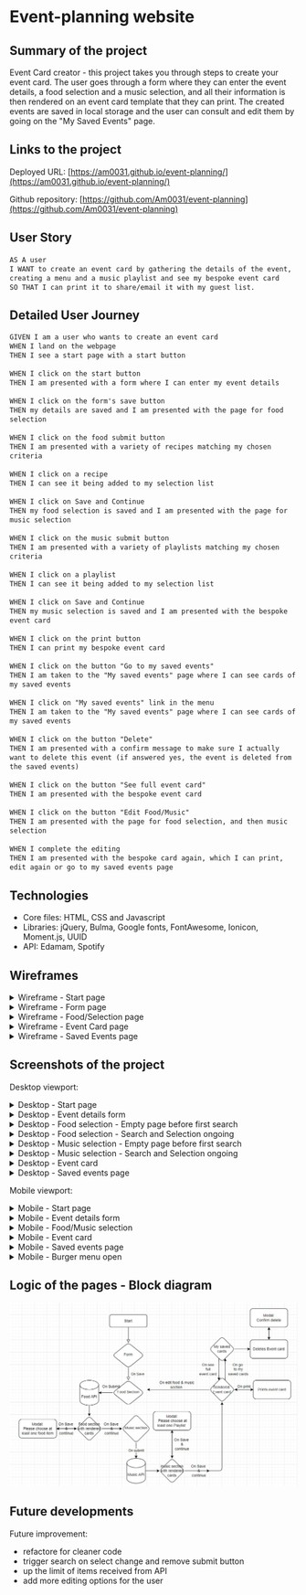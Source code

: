 # Event-planning website

## Summary of the project

Event Card creator - this project takes you through steps to create your event card. The user goes through a form where they can enter the event details, a food selection and a music selection, and all their information is then rendered on an event card template that they can print.
The created events are saved in local storage and the user can consult and edit them by going on the "My Saved Events" page.

## Links to the project

Deployed URL: [https://am0031.github.io/event-planning/](https://am0031.github.io/event-planning/)

Github repository: [https://github.com/Am0031/event-planning](https://github.com/Am0031/event-planning)

## User Story

```
AS A user
I WANT to create an event card by gathering the details of the event, creating a menu and a music playlist and see my bespoke event card
SO THAT I can print it to share/email it with my guest list.
```

## Detailed User Journey

```
GIVEN I am a user who wants to create an event card
WHEN I land on the webpage
THEN I see a start page with a start button

WHEN I click on the start button
THEN I am presented with a form where I can enter my event details

WHEN I click on the form's save button
THEN my details are saved and I am presented with the page for food selection

WHEN I click on the food submit button
THEN I am presented with a variety of recipes matching my chosen criteria

WHEN I click on a recipe
THEN I can see it being added to my selection list

WHEN I click on Save and Continue
THEN my food selection is saved and I am presented with the page for music selection

WHEN I click on the music submit button
THEN I am presented with a variety of playlists matching my chosen criteria

WHEN I click on a playlist
THEN I can see it being added to my selection list

WHEN I click on Save and Continue
THEN my music selection is saved and I am presented with the bespoke event card

WHEN I click on the print button
THEN I can print my bespoke event card

WHEN I click on the button "Go to my saved events"
THEN I am taken to the "My saved events" page where I can see cards of my saved events

WHEN I click on "My saved events" link in the menu
THEN I am taken to the "My saved events" page where I can see cards of my saved events

WHEN I click on the button "Delete"
THEN I am presented with a confirm message to make sure I actually want to delete this event (if answered yes, the event is deleted from the saved events)

WHEN I click on the button "See full event card"
THEN I am presented with the bespoke event card

WHEN I click on the button "Edit Food/Music"
THEN I am presented with the page for food selection, and then music selection

WHEN I complete the editing
THEN I am presented with the bespoke card again, which I can print, edit again or go to my saved events page
```

## Technologies

- Core files: HTML, CSS and Javascript
- Libraries: jQuery, Bulma, Google fonts, FontAwesome, Ionicon, Moment.js, UUID
- API: Edamam, Spotify

## Wireframes

<details>
<summary>Wireframe - Start page </summary>

![Desktop - Start page](./assets/images/wireframe-start-page.png)

</details>

<details>
<summary>Wireframe - Form page </summary>

![Desktop - Start page](./assets/images/wireframe-form-page.png)

</details>

<details>
<summary>Wireframe - Food/Selection page </summary>

![Desktop - Start page](./assets/images/wireframe-selection-page.png)

</details>

<details>
<summary>Wireframe - Event Card page </summary>

![Desktop - Start page](./assets/images/wireframe-event-card-page.png)

</details>

<details>
<summary>Wireframe - Saved Events page </summary>

![Desktop - Start page](./assets/images/wireframe-saved-events-page.png)

</details>

## Screenshots of the project

Desktop viewport:

<details>
<summary>Desktop - Start page </summary>

![Desktop - Start page](./assets/images/desktop-start-page.png)

</details>

<details>
<summary>Desktop - Event details form </summary>

![Desktop - Event details form](./assets/images/desktop-event-details-form.png)

</details>

<details>
<summary>Desktop - Food selection - Empty page before first search </summary>

![Desktop - Food selection - Empty page before first search](./assets/images/desktop-food-selection-empty.png)

</details>

<details>
<summary>Desktop - Food selection - Search and Selection ongoing </summary>

![Desktop - Food selection - Search and Selection ongoing](./assets/images/desktop-food-selection-ongoing.png)

</details>

<details>
<summary>Desktop - Music selection - Empty page before first search </summary>

![Desktop - Music selection - Empty page before first search](./assets/images/desktop-music-selection-empty.png)

</details>

<details>
<summary>Desktop - Music selection - Search and Selection ongoing </summary>

![Desktop - Music selection - Search and Selection ongoing](./assets/images/desktop-music-selection-ongoing.png)

</details>

<details>
<summary>Desktop - Event card </summary>

![Desktop - Event card - Full page](./assets/images/desktop-event-card-full-view.png)

</details>

<details>
<summary>Desktop - Saved events page </summary>

![Desktop - Saved Events page](./assets/images/desktop-saved-events-page.png)

</details>

Mobile viewport:

<details>
<summary>Mobile - Start page </summary>

![Mobile - Start page](./assets/images/mobile-start-page.png)

</details>

<details>
<summary>Mobile - Event details form </summary>

![Mobile - Event details form](./assets/images/mobile-event-details-form.png)

</details>

<details>
<summary>Mobile - Food/Music selection </summary>

![Mobile - Food selection - Search and Selection ongoing](./assets/images/mobile-food-selection-ongoing.png)

</details>

<details>
<summary>Mobile - Event card </summary>

![Mobile - Event card - Full page](./assets/images/mobile-event-card.png)

</details>

<details>
<summary>Mobile - Saved events page </summary>

![Mobile - Saved Events page](./assets/images/mobile-saved-events-page.png)

</details>

<details>
<summary>Mobile - Burger menu open </summary>

![Mobile - Burger menu open](./assets/images/mobile-burger-open.png)

</details>

## Logic of the pages - Block diagram

![Block diagram](./assets/images/block-diagram-event-planning.jpg)

## Future developments

Future improvement:

- refactore for cleaner code
- trigger search on select change and remove submit button
- up the limit of items received from API
- add more editing options for the user
